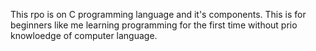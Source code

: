 This rpo is on C programming language and it's components. This is for beginners like me learning programming for the first time without prio knowloedge of computer language.
